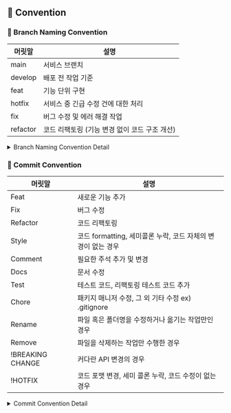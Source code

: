 ## 📠 Convention

### 🤝 Branch Naming Convention

| 머릿말  | 설명                               |
| ------- | ---------------------------------- |
| main    | 서비스 브랜치                      |
| develop | 배포 전 작업 기준                  |
| feat | 기능 단위 구현                     |
| hotfix  | 서비스 중 긴급 수정 건에 대한 처리 |
 fix        | 버그 수정 및 에러 해결 작업                      |
| refactor   | 코드 리팩토링 (기능 변경 없이 코드 구조 개선)    |

<details>
<summary>Branch Naming Convention Detail</summary>
<div markdown="1">

```
master(main) ── develop ── feature
└── hotfix                └── fix 
                          └── refactor 
```

- [ ] [깃 플로우](https://techblog.woowahan.com/2553/)를 베이스로 하여 프로젝트 사이즈에 맞게 재정의했습니다.
- [ ] 브랜치 이름은 `kebab-case`를 따릅니다.
- [ ] 이슈 번호는 가장 마지막에 적습니다. (ex. #_)

#### master(main)

- [ ] 실제 서비스가 이루어지는 브랜치입니다.
- [ ] 이 브랜치를 기준으로 develop 브랜치가 분기됩니다.
- [ ] 배포 중, 긴급하게 수정할 건이 생길시 hotfix 브랜치를 만들어 수정합니다.

#### develop

- [ ] 개발, 테스트, 릴리즈 등 배포 전 작업의 기준이 되는 브랜치입니다.
- [ ] 해당 브랜치를 default로 설정합니다.
- [ ] 이 브랜치에서 feature 브랜치가 분기됩니다.

#### feature

- [ ] 개별 개발자가 맡은 작업을 개발하는 브랜치입니다.
- [ ] `feat/(feat-name)` 과 같이 머릿말을 feat, 꼬릿말을 개발하는 기능으로 명명합니다.
- [ ] feat-name의 경우 kebab-case를 따릅니다.
- [ ] ex) feat/social-login-#5

#### fix

- [ ] 버그나 에러를 수정하는 브랜치입니다.
- [ ] `fix/(수정내용)` 형식으로 명명합니다.
- [ ] ex) `fix/login-error-#8`

---

#### refactor

- [ ] 코드 구조를 개선하거나 리팩토링하는 브랜치입니다. (기능 변화 없음)
- [ ] `refactor/(개선내용)` 형식으로 명명합니다.
- [ ] ex) `refactor/remove-duplication-#12`

#### hotfix

- [ ] 서비스 중 긴급히 수정해야 할 사항이 발생할 때 사용합니다.
- [ ] main에서 분기됩니다.

</div>
</details>

### 🤝 Commit Convention

| 머릿말           | 설명                                                                      |
| ---------------- | ------------------------------------------------------------------------- |
| Feat             | 새로운 기능 추가                                                          |
| Fix              | 버그 수정                                                                 |
| Refactor         | 코드 리팩토링                                                  |
| Style         | 코드 formatting, 세미콜론 누락, 코드 자체의 변경이 없는 경우                                                  |
| Comment          | 필요한 주석 추가 및 변경                                                  |
| Docs             | 문서 수정                                                                 |
| Test             | 테스트 코드, 리팩토링 테스트 코드 추가                        |
| Chore            | 패키지 매니저 수정, 그 외 기타 수정 ex) .gitignore |
| Rename           | 파일 혹은 폴더명을 수정하거나 옮기는 작업만인 경우                        |
| Remove           | 파일을 삭제하는 작업만 수행한 경우                                        |
| !BREAKING CHANGE | 커다란 API 변경의 경우                                                    |
| !HOTFIX          | 코드 포맷 변경, 세미 콜론 누락, 코드 수정이 없는 경우                     |

<details>
<summary>Commit Convention Detail</summary>
<div markdown="1">

### 1. 제목과 본문을 빈행으로 분리

- 커밋 유형 이후 제목과 본문은 한글로 작성하여 내용이 잘 전달될 수 있도록 할 것
- 본문에는 변경한 내용과 이유 설명 (어떻게보다는 무엇 & 왜를 설명)

### 2. 제목 첫 글자는 대문자로, 끝에는 `.` 금지

### 3. 제목은 영문 기준 50자 이내로 할 것

### 4. 마지막에 이슈번호 추가하기

### 5. 자신의 코드가 직관적으로 바로 파악할 수 있다고 생각하지 말자

### 6. 여러가지 항목이 있다면 글머리 기호를 통해 가독성 높이기

```
- 변경 내용 1
- 변경 내용 2
- 변경 내용 3
```

### 8. 예시
커밋유형: 기능 설명 (#이슈번호)
ex) Feat: 로그인 기능 구현 (#5)

</div>
</details>
